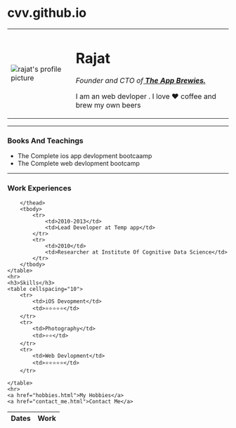 # cvv.github.io


<!DOCTYPE html>
<html lang="en">
<head>
    <meta charset="UTF-8">
    <meta name="viewport" content="width=device-width, initial-scale=1.0">
<title>Rajat's Personal Site</title>
</head>
<body>
    <table cellspacing="20">
        <tr>
            <td><img src="rk.png" alt="rajat's profile picture"></td>
            <td><h1>Rajat</h1>
                <p><em>Founder and CTO of<strong><a href="https://www.appbrewery.co/"> The App Brewies.</a></strong></em></p>
                <p>I am an web devloper . I love ❤ coffee and brew my own beers</p>
            </td>
        </tr>
    </table>
    <hr>
    <h3>Books And Teachings</h3>
    <ul>
        <li>The Complete ios app devlopment bootcaamp</li>
        <li>The Complete web devlopment bootcamp</li>
    </ul>
    <hr>
    <h3>Work Experiences</h3>
    <table cellspacing="10" >
        <thead>
            <th>Dates</th>
            <th>Work</th>
            
        </thead>
        <tbody>
            <tr>
                <td>2010-2013</td>
                <td>Lead Developer at Temp app</td>
            </tr>
            <tr>
                <td>2010</td>
                <td>Researcher at Institute Of Cognitive Data Science</td>
            </tr>
        </tbody>
    </table>
    <hr>
    <h3>Skills</h3>
    <table cellspacing="10">
        <tr>
            <td>iOS Devopment</td>
            <td>⭐⭐⭐⭐⭐</td>
        </tr>
        <tr>
            <td>Photography</td>
            <td>⭐⭐</td>
        </tr>
        <tr>
            <td>Web Devlopment</td>
            <td>⭐⭐⭐⭐⭐</td>
        </tr>
            
    </table>
    <hr>
    <a href="hobbies.html">My Hobbies</a>
    <a href="contact_me.html">Contact Me</a>

</body>
</html>
